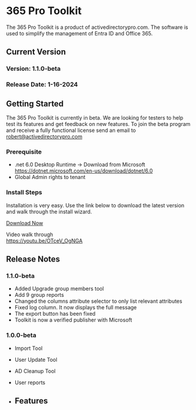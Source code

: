 # 365 Pro Toolkit
The 365 Pro Toolkit is a product of activedirectorypro.com. The software is used to simplify the management of Entra ID and Office 365. 

## Current Version
### Version: 1.1.0-beta  
### Release Date: 1-16-2024


## Getting Started
The 365 Pro Toolkit is currently in beta. We are looking for testers to help test its features and get feedback on new features. To join the beta program and receive a fully functional license send an email to robert@activedirectorypro.com

### Prerequisite
- .net 6.0 Desktop Runtime -> Download from Microsoft https://dotnet.microsoft.com/en-us/download/dotnet/6.0
- Global Admin rights to tenant

### Install Steps
Installation is very easy. Use the link below to download the latest version and walk through the install wizard. 

[Download Now](https://github.com/adpro99/365ProToolkit-P/releases/download/v1.1.0-beta/365.Pro.Toolkit.v1.1.0-beta.zip)

Video walk through  
https://youtu.be/OTceV_OgNGA

## Release Notes

### 1.1.0-beta  
- Added Upgrade group members tool
- Add 9 group reports
- Changed the columns attribute selector to only list relevant attributes
- Fixed log column. It now displays the full message
- The export button has been fixed
- Toolkit is now a verified publisher with Microsoft

### 1.0.0-beta  
- Import Tool
- User Update Tool
- AD Cleanup Tool
- User reports

- ## Features

